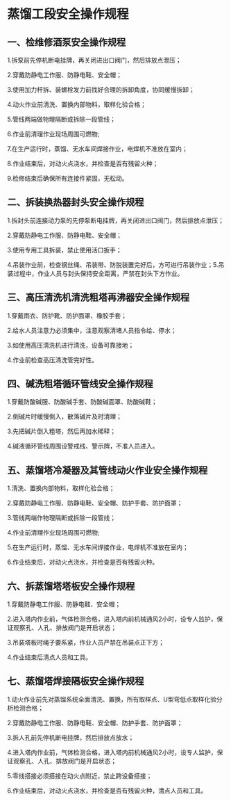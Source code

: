 # 蒸馏工段安全操作规程

## 一、检维修酒泵安全操作规程

1.拆泵前先停机断电挂牌，再关闭进出口阀门，然后排放点泄压；

2.穿戴防静电工作服、防静电鞋、安全帽；

3.使用加力杆拆、装螺栓发力前找好合理的拆卸角度，协同缓慢拆卸；

4.动火作业前清洗、置换内部物料，取样化验合格；

5.管线两端做物理隔断或拆除一段管线；

6.作业前清理作业现场周围可燃物;

7.在生产运行时，蒸馏、无水车间焊接作业，电焊机不准放在室内；

8.作业结束后，对动火点浇水，并检查是否有残留火种；

9.检修结束后确保所有连接件紧固，无松动。

## 二、拆装换热器封头安全操作规程

1.拆封头前连接动力泵的先停泵断电挂牌，再关闭进出口阀门，然后排放点泄压；

2.穿戴防静电工作服、防静电鞋、安全帽；

3.使用专用工具拆装，禁止使用活口扳手；

4.吊装作业前，检查钢丝绳、吊装带、防脱装置完好后，方可进行吊装作业；5.吊装过程中，作业人员与封头保持安全距离，严禁在封头下方作业。

## 三、高压清洗机清洗粗塔再沸器安全操作规程

1.穿戴雨衣、防护靴、防护面罩、橡胶手套；

2.给水人员注意力必须集中，注意观察清堵人员指令给、停水；

3.如使用高压清洗机进行清洗，设备可靠接地；

4.作业前检查高压清洗管完好性。

## 四、碱洗粗塔循环管线安全操作规程

1.穿戴防酸碱服、防酸碱手套、防酸碱面罩、防酸碱鞋；

2.倒碱片时缓慢倒入，散落碱片及时清理；

3.先把碱片倒入粗塔，然后再加水稀释；

4.碱液循环管线周围设警戒线、警示牌，不准人员进入。

## 五、蒸馏塔冷凝器及其管线动火作业安全操作规程

1.清洗、置换内部物料，取样化验合格；

2.穿戴防静电工作服、防静电鞋、安全帽、防护手套、防护面罩；

3.管线两端作物理隔断或拆除一段管线；

4.作业前清理作业现场周围可燃物;

5.在生产运行时，蒸馏、无水车间焊接作业，电焊机不准放在室内；

6.作业结束后，对动火点浇水，并检查是否有残留火种。

## 六、拆蒸馏塔塔板安全操作规程

1.穿戴防静电工作服、防静电鞋、安全帽；

2.进入塔内作业前，气体检测合格，进入塔内前机械通风2小时，设专人监护，保证观察孔、人孔、排放阀门是开启状态；

3.吊装塔板时绳子要系紧，作业人员严禁在吊装点正下方；

4.作业结束后清点人员和工具。

## 七、蒸馏塔焊接隔板安全操作规程

1.动火作业前先对蒸馏系统全面清洗、置换，所有取样点、U型弯低点取样化验分析检测合格；

2.穿戴防静电工作服、防静电鞋、安全帽、防护手套、防护面罩；

3.拆人孔前先停机断电挂牌，然后排放点放水；

4.进入塔内作业前，气体检测合格，进入塔内前机械通风2小时，设专人监护，保证观察孔、人孔、排放阀门是开启状态；

5.零线搭接必须搭接在动火点附近，禁止跨设备搭接；

6.作业结束后，对动火点浇水，并检查是否有残留火种，清点人员和工具。
